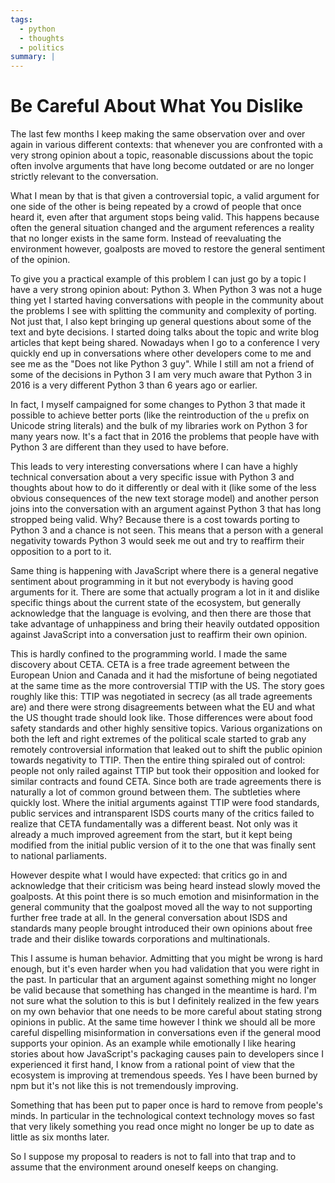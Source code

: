 ```yaml
---
tags:
  - python
  - thoughts
  - politics
summary: |
---
```


# Be Careful About What You Dislike

The last few months I keep making the same observation over and over again
in various different contexts: that whenever you are confronted with a
very strong opinion about a topic, reasonable discussions about the topic
often involve arguments that have long become outdated or are no longer
strictly relevant to the conversation.

What I mean by that is that given a controversial topic, a valid argument
for one side of the other is being repeated by a crowd of people that once
heard it, even after that argument stops being valid.  This happens because
often the general situation changed and the argument references a reality
that no longer exists in the same form.  Instead of reevaluating the
environment however, goalposts are moved to restore the general sentiment
of the opinion.

To give you a practical example of this problem I can just go by a topic I
have a very strong opinion about: Python 3.  When Python 3 was not a huge
thing yet I started having conversations with people in the community
about the problems I see with splitting the community and complexity of
porting.  Not just that, I also kept bringing up general questions about
some of the text and byte decisions.  I started doing talks about the
topic and write blog articles that kept being shared.  Nowadays when I go
to a conference I very quickly end up in conversations where other
developers come to me and see me as the "Does not like Python 3 guy".
While I still am not a friend of some of the decisions in Python 3 I am
very much aware that Python 3 in 2016 is a very different Python 3 than 6
years ago or earlier.

In fact, I myself campaigned for some changes to Python 3 that made it
possible to achieve better ports (like the reintroduction of the `u`
prefix on Unicode string literals) and the bulk of my libraries work on
Python 3 for many years now.  It's a fact that in 2016 the problems that
people have with Python 3 are different than they used to have before.

This leads to very interesting conversations where I can have a highly
technical conversation about a very specific issue with Python 3 and
thoughts about how to do it differently or deal with it (like some of the
less obvious consequences of the new text storage model) and another
person joins into the conversation with an argument against Python 3 that
has long stropped being valid.  Why?  Because there is a cost towards
porting to Python 3 and a chance is not seen.  This means that a person
with a general negativity towards Python 3 would seek me out and try to
reaffirm their opposition to a port to it.

Same thing is happening with JavaScript where there is a general negative
sentiment about programming in it but not everybody is having good
arguments for it.  There are some that actually program a lot in it and
dislike specific things about the current state of the ecosystem, but
generally acknowledge that the language is evolving, and then there are
those that take advantage of unhappiness and bring their heavily outdated
opposition against JavaScript into a conversation just to reaffirm their
own opinion.

This is hardly confined to the programming world.  I made the same
discovery about CETA.  CETA is a free trade agreement between the European
Union and Canada and it had the misfortune of being negotiated at the same
time as the more controversial TTIP with the US.  The story goes roughly
like this: TTIP was negotiated in secrecy (as all trade agreements are)
and there were strong disagreements between what the EU and what the US
thought trade should look like.  Those differences were about food safety
standards and other highly sensitive topics.  Various organizations on
both the left and right extremes of the political scale started to grab
any remotely controversial information that leaked out to shift the public
opinion towards negativity to TTIP.  Then the entire thing spiraled out of
control: people not only railed against TTIP but took their opposition
and looked for similar contracts and found CETA.  Since both are trade
agreements there is naturally a lot of common ground between them.  The
subtleties where quickly lost.  Where the initial arguments against TTIP
were food standards, public services and intransparent ISDS courts many of
the critics failed to realize that CETA fundamentally was a different
beast.  Not only was it already a much improved agreement from the start,
but it kept being modified from the initial public version of it to the
one that was finally sent to national parliaments.

However despite what I would have expected: that critics go in and
acknowledge that their criticism was being heard instead slowly moved the
goalposts.  At this point there is so much emotion and misinformation in
the general community that the goalpost moved all the way to not
supporting further free trade at all.  In the general conversation about
ISDS and standards many people brought introduced their own opinions about
free trade and their dislike towards corporations and multinationals.

This I assume is human behavior.  Admitting that you might be wrong is
hard enough, but it's even harder when you had validation that you were
right in the past.  In particular that an argument against something might
no longer be valid because that something has changed in the meantime is
hard.  I'm not sure what the solution to this is but I definitely realized
in the few years on my own behavior that one needs to be more careful
about stating strong opinions in public.  At the same time however I think
we should all be more careful dispelling misinformation in conversations
even if the general mood supports your opinion.  As an example while
emotionally I like hearing stories about how JavaScript's packaging causes
pain to developers since I experienced it first hand, I know from a
rational point of view that the ecosystem is improving at tremendous
speeds.  Yes I have been burned by npm but it's not like this is not
tremendously improving.

Something that has been put to paper once is hard to remove from people's
minds.  In particular in the technological context technology moves so
fast that very likely something you read once might no longer be up to
date as little as six months later.

So I suppose my proposal to readers is not to fall into that trap and to
assume that the environment around oneself keeps on changing.
